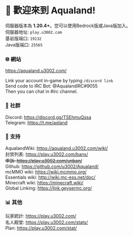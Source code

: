 ﻿# 🥳 **歡迎來到 Aqualand!**  

伺服器版本為 **1.20.4+**。您可以使用Bedrock版或Java版加入。  
伺服器地址: `play.u3002.com`  
基岩版端口: `19132`  
Java版端口: `25565`  

### 🌐 **網站**  
https://aqualand.u3002.com/   

Link your account in-game by typing `/discord link`  
Send code to IRC Bot: @AqualandIRC#9055  
Then you can chat in #irc channel.  

### 💖 **社群**  
Discord: https://discord.gg/TSEhmuQssa  
Telegram: https://t.me/aqland  

### 💙 **支持**  
AqualandWiki: https://aqualand.u3002.com/wiki/  
封禁列表: https://play.u3002.com/bans/  
~~申訴: https://play.u3002.com/unban/~~  
Github: https://github.com/u3002/Aqualand/  
mcMMO wiki: https://wiki.mcmmo.org/  
Essentials wiki: http://wiki.mc-ess.net/doc/  
Minecraft wiki: https://minecraft.wiki/  
Global Linking: https://link.geysermc.org/  

### 📊 **其他**  
玩家統計: https://play.u3002.com/  
名人殿堂: https://play.u3002.com/stats/  
Plan: https://play.u3002.com/stat/  

